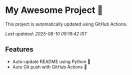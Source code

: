 # My Awesome Project 🚀

This project is automatically updated using GitHub Actions.

_Last updated: 2025-06-10 09:19:42 IST_

## Features
- Auto-update README using Python 🐍
- Auto Git push with GitHub Actions 🤖
